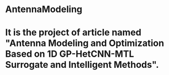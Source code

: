 # AntennaModeling
# It is the project of article named "Antenna Modeling and Optimization Based on 1D GP-HetCNN-MTL Surrogate and Intelligent Methods".
